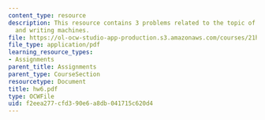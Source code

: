 ```yaml
---
content_type: resource
description: This resource contains 3 problems related to the topic of scripts, grooves,
  and writing machines.
file: https://ol-ocw-studio-app-production.s3.amazonaws.com/courses/21h-418-from-print-to-digital-technologies-of-the-word-1450-present-fall-2005/f2eea277cfd390e6a8db041715c620d4_hw6.pdf
file_type: application/pdf
learning_resource_types:
- Assignments
parent_title: Assignments
parent_type: CourseSection
resourcetype: Document
title: hw6.pdf
type: OCWFile
uid: f2eea277-cfd3-90e6-a8db-041715c620d4
---
```


